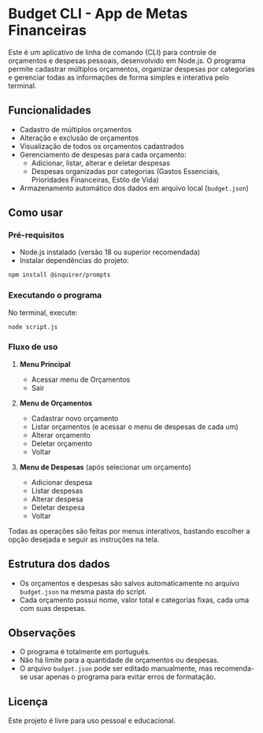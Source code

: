 # Budget CLI - App de Metas Financeiras

Este é um aplicativo de linha de comando (CLI) para controle de orçamentos e despesas pessoais, desenvolvido em Node.js. O programa permite cadastrar múltiplos orçamentos, organizar despesas por categorias e gerenciar todas as informações de forma simples e interativa pelo terminal.

## Funcionalidades

- Cadastro de múltiplos orçamentos
- Alteração e exclusão de orçamentos
- Visualização de todos os orçamentos cadastrados
- Gerenciamento de despesas para cada orçamento:
  - Adicionar, listar, alterar e deletar despesas
  - Despesas organizadas por categorias (Gastos Essenciais, Prioridades Financeiras, Estilo de Vida)
- Armazenamento automático dos dados em arquivo local (`budget.json`)

## Como usar

### Pré-requisitos
- Node.js instalado (versão 18 ou superior recomendada)
- Instalar dependências do projeto:

```bash
npm install @inquirer/prompts
```

### Executando o programa

No terminal, execute:

```bash
node script.js
```

### Fluxo de uso

1. **Menu Principal**
   - Acessar menu de Orçamentos
   - Sair

2. **Menu de Orçamentos**
   - Cadastrar novo orçamento
   - Listar orçamentos (e acessar o menu de despesas de cada um)
   - Alterar orçamento
   - Deletar orçamento
   - Voltar

3. **Menu de Despesas** (após selecionar um orçamento)
   - Adicionar despesa
   - Listar despesas
   - Alterar despesa
   - Deletar despesa
   - Voltar

Todas as operações são feitas por menus interativos, bastando escolher a opção desejada e seguir as instruções na tela.

## Estrutura dos dados
- Os orçamentos e despesas são salvos automaticamente no arquivo `budget.json` na mesma pasta do script.
- Cada orçamento possui nome, valor total e categorias fixas, cada uma com suas despesas.

## Observações
- O programa é totalmente em português.
- Não há limite para a quantidade de orçamentos ou despesas.
- O arquivo `budget.json` pode ser editado manualmente, mas recomenda-se usar apenas o programa para evitar erros de formatação.

## Licença
Este projeto é livre para uso pessoal e educacional.

